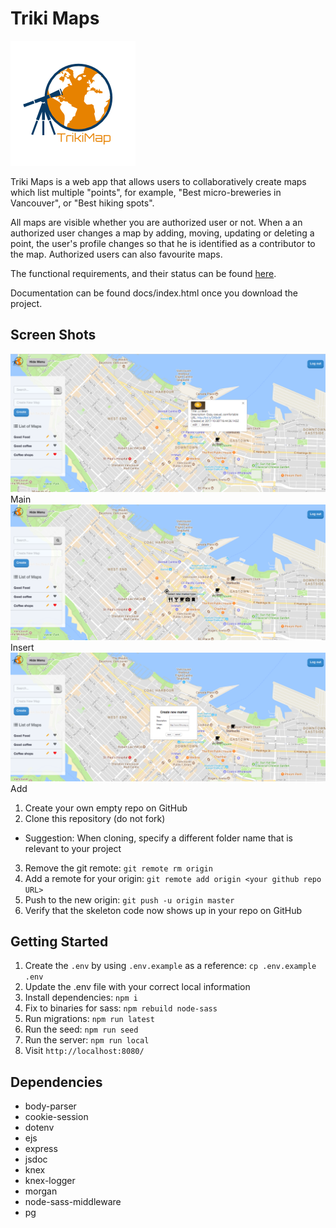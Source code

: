 # Triki Maps  
![Logo](https://github.com/SpinnyFinny/maps-wiki/blob/master/docs/images/triki-map-logo.png)

Triki Maps is a web app that allows users to collaboratively create maps which list multiple "points", for example, "Best micro-breweries in Vancouver", or "Best hiking spots". 

All maps are visible whether you are authorized user or not. When a an authorized user changes a map by adding, moving, updating or deleting a point, the user's profile changes so that he is identified as a contributor to the map. Authorized users can also favourite maps. 

The functional requirements, and their status can be found [here](https://github.com/SpinnyFinny/maps-wiki/blob/master/docs/Functional%20Requirements.md). 

Documentation can be found docs/index.html once you download the project. 

## Screen Shots
![Main Screen.](https://github.com/SpinnyFinny/maps-wiki/blob/master/docs/images/TrikiMaps%20show%20marker.png) Main
![Insert Marker.](https://github.com/SpinnyFinny/maps-wiki/blob/master/docs/images/TrikiMaps%20Insert%20Marker.png) Insert
![Add new.](https://github.com/SpinnyFinny/maps-wiki/blob/master/docs/images/TrikiMaps%20Edit%20Marker.png) Add



1. Create your own empty repo on GitHub
2. Clone this repository (do not fork)
  - Suggestion: When cloning, specify a different folder name that is relevant to your project
3. Remove the git remote: `git remote rm origin`
4. Add a remote for your origin: `git remote add origin <your github repo URL>`
5. Push to the new origin: `git push -u origin master`
6. Verify that the skeleton code now shows up in your repo on GitHub

## Getting Started

1. Create the `.env` by using `.env.example` as a reference: `cp .env.example .env`
2. Update the .env file with your correct local information
3. Install dependencies: `npm i`
4. Fix to binaries for sass: `npm rebuild node-sass`
5. Run migrations: `npm run latest`
6. Run the seed: `npm run seed`
7. Run the server: `npm run local`
8. Visit `http://localhost:8080/`

## Dependencies

- body-parser
- cookie-session
- dotenv
- ejs
- express
- jsdoc
- knex
- knex-logger
- morgan
- node-sass-middleware
- pg
